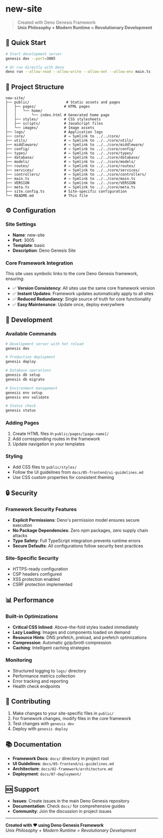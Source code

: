 # new-site

> Created with Deno Genesis Framework  
> **Unix Philosophy + Modern Runtime = Revolutionary Development**

## 🚀 Quick Start

```bash
# Start development server
genesis dev --port=3005

# Or run directly with Deno
deno run --allow-read --allow-write --allow-net --allow-env main.ts
```

## 📁 Project Structure

```
new-site/
├── public/                 # Static assets and pages
│   ├── pages/             # HTML pages
│   │   └── home/
│   │       └── index.html # Generated home page
│   ├── styles/            # CSS stylesheets  
│   ├── scripts/           # JavaScript files
│   └── images/            # Image assets
├── logs/                  # Application logs
├── core/                  # → Symlink to ../../core/
├── utils/                 # → Symlink to ../../core/utils/
├── middleware/            # → Symlink to ../../core/middleware/
├── config/                # → Symlink to ../../core/config/
├── types/                 # → Symlink to ../../core/types/
├── database/              # → Symlink to ../../core/database/
├── models/                # → Symlink to ../../core/models/
├── routes/                # → Symlink to ../../core/routes/
├── services/              # → Symlink to ../../core/services/
├── controllers/           # → Symlink to ../../core/controllers/
├── main.ts                # → Symlink to ../../core/main.ts
├── VERSION                # → Symlink to ../../core/VERSION
├── meta.ts                # → Symlink to ../../core/meta.ts
├── site.config.ts         # Site-specific configuration
└── README.md              # This file
```

## ⚙️ Configuration

### Site Settings
- **Name**: new-site
- **Port**: 3005
- **Template**: basic
- **Description**: Deno Genesis Site

### Core Framework Integration
This site uses symbolic links to the core Deno Genesis framework, ensuring:
- ✅ **Version Consistency**: All sites use the same core framework version
- ✅ **Instant Updates**: Framework updates automatically apply to all sites
- ✅ **Reduced Redundancy**: Single source of truth for core functionality
- ✅ **Easy Maintenance**: Update once, deploy everywhere

## 🔧 Development

### Available Commands
```bash
# Development server with hot reload
genesis dev

# Production deployment
genesis deploy

# Database operations
genesis db setup
genesis db migrate

# Environment management
genesis env setup
genesis env validate

# Status check
genesis status
```

### Adding Pages
1. Create HTML files in `public/pages/[page-name]/`
2. Add corresponding routes in the framework
3. Update navigation in your templates

### Styling
- Add CSS files to `public/styles/`
- Follow the UI guidelines from `docs/05-frontend/ui-guidelines.md`
- Use CSS custom properties for consistent theming

## 🔒 Security

### Framework Security Features
- **Explicit Permissions**: Deno's permission model ensures secure execution
- **No Package Dependencies**: Zero npm packages, zero supply chain attacks  
- **Type Safety**: Full TypeScript integration prevents runtime errors
- **Secure Defaults**: All configurations follow security best practices

### Site-Specific Security
- HTTPS-ready configuration
- CSP headers configured
- XSS protection enabled
- CSRF protection implemented

## 📊 Performance

### Built-in Optimizations
- **Critical CSS Inlined**: Above-the-fold styles loaded immediately
- **Lazy Loading**: Images and components loaded on demand
- **Resource Hints**: DNS prefetch, preload, and prefetch optimizations
- **Compression**: Automatic gzip/brotli compression
- **Caching**: Intelligent caching strategies

### Monitoring
- Structured logging to `logs/` directory
- Performance metrics collection
- Error tracking and reporting
- Health check endpoints

## 🤝 Contributing

1. Make changes to your site-specific files in `public/`
2. For framework changes, modify files in the core framework
3. Test changes with `genesis dev`
4. Deploy with `genesis deploy`

## 📚 Documentation

- **Framework Docs**: `docs/` directory in project root
- **UI Guidelines**: `docs/05-frontend/ui-guidelines.md`
- **Architecture**: `docs/02-framework/architecture.md`
- **Deployment**: `docs/07-deployment/`

## 🆘 Support

- **Issues**: Create issues in the main Deno Genesis repository
- **Documentation**: Check `docs/` for comprehensive guides
- **Community**: Join the discussion in project issues

---

**Created with ❤️ using Deno Genesis Framework**  
*Unix Philosophy + Modern Runtime = Revolutionary Development*
